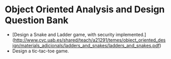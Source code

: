 # Object Oriented Analysis and Design Question Bank

* [Design a Snake and Ladder game, with security implemented.] (http://www.cvc.uab.es/shared/teach/a21291/temes/object_oriented_design/materials_adicionals/ladders_and_snakes/ladders_and_snakes.pdf)
* Design a tic-tac-toe game.
